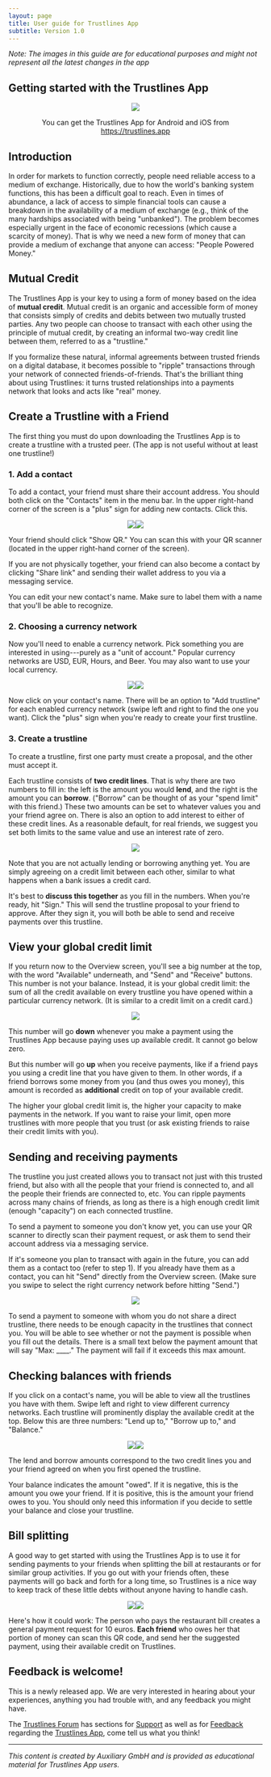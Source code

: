 ```yaml
---
layout: page
title: User guide for Trustlines App
subtitle: Version 1.0
---
```


_Note: The images in this guide are for educational purposes and might not represent all the latest changes in the app_

## Getting started with the Trustlines App

<center><img class="app_guide_headerimg" src="../../assets/images/app_user_guide/tl_app_guide_header.png">

<p class="app_guide_dl">You can get the Trustlines App for Android and iOS from <a href="https://trustlines.app/" target="_blank">https://trustlines.app</a></p></center>

## Introduction

In order for markets to function correctly, people need reliable access to a medium of exchange. Historically, due to how the world's banking system functions, this has been a difficult goal to reach. Even in times of abundance, a lack of access to simple financial tools can cause a breakdown in the availability of a medium of exchange (e.g., think of the many hardships associated with being "unbanked"). The problem becomes especially urgent in the face of economic recessions (which cause a scarcity of money). That is why we need a new form of money that can provide a medium of exchange that anyone can access: "People Powered Money."

## Mutual Credit

The Trustlines App is your key to using a form of money based on the idea of __mutual credit__. Mutual credit is an organic and accessible form of money that consists simply of credits and debits between two mutually trusted parties. Any two people can choose to transact with each other using the principle of mutual credit, by creating an informal two-way credit line between them, referred to as a "trustline."

If you formalize these natural, informal agreements between trusted friends on a digital database, it becomes possible to "ripple" transactions through your network of connected friends-of-friends. That's the brilliant thing about using Trustlines: it turns trusted relationships into a payments network that looks and acts like "real" money.

## Create a Trustline with a Friend

The first thing you must do upon downloading the Trustlines App is to create a trustline with a trusted peer. (The app is not useful without at least one trustline!)

### 1. Add a contact

To add a contact, your friend must share their account address. You should both click on the "Contacts" item in the menu bar. In the upper right-hand corner of the screen is a "plus" sign for adding new contacts. Click this.

<center><a href="../../assets/images/app_user_guide/v1.0/contacts.png"><img class="app_guide_img" src="../../assets/images/app_user_guide/v1.0/contacts.png"></a><a href="../../assets/images/app_user_guide/v1.0/add_contact.png"><img class="app_guide_img" src="../../assets/images/app_user_guide/v1.0/add_contact.png"></a></center>

Your friend should click "Show QR." You can scan this with your QR scanner (located in the upper right-hand corner of the screen).

If you are not physically together, your friend can also become a contact by clicking "Share link" and sending their wallet address to you via a messaging service.

You can edit your new contact's name. Make sure to label them with a name that you'll be able to recognize.

### 2. Choosing a currency network

Now you'll need to enable a currency network. Pick something you are interested in using---purely as a "unit of account." Popular currency networks are USD, EUR, Hours, and Beer. You may also want to use your local currency.

<center><a href="../../assets/images/app_user_guide/v1.0/currencies.png"><img class="app_guide_img" src="../../assets/images/app_user_guide/v1.0/currencies.png"></a><a href="../../assets/images/app_user_guide/v1.0/add_trustline.png"><img class="app_guide_img" src="../../assets/images/app_user_guide/v1.0/add_trustline.png"></a></center>

Now click on your contact's name. There will be an option to "Add trustline" for each enabled currency network (swipe left and right to find the one you want). Click the "plus" sign when you're ready to create your first trustline.

### 3. Create a trustline

To create a trustline, first one party must create a proposal, and the other must accept it.

Each trustline consists of **two credit lines**. That is why there are two numbers to fill in: the left is the amount you would **lend**, and the right is the amount you can **borrow**. ("Borrow" can be thought of as your "spend limit" with this friend.) These two amounts can be set to whatever values you and your friend agree on. There is also an option to add interest to either of these credit lines. As a reasonable default, for real friends, we suggest you set both limits to the same value and use an interest rate of zero.

<center><a href="../../assets/images/app_user_guide/v1.0/trustline_creation.png"><img class="app_guide_img" src="../../assets/images/app_user_guide/v1.0/trustline_creation.png"></a></center>

Note that you are not actually lending or borrowing anything yet. You are simply agreeing on a credit limit between each other, similar to what happens when a bank issues a credit card.

It's best to **discuss this together** as you fill in the numbers. When you're ready, hit "Sign." This will send the trustline proposal to your friend to approve. After they sign it, you will both be able to send and receive payments over this trustline.

## View your global credit limit

If you return now to the Overview screen, you'll see a big number at the top, with the word "Available" underneath, and "Send" and "Receive" buttons. This number is not your balance. Instead, it is your global credit limit: the sum of all the credit available on every trustline you have opened within a particular currency network. (It is similar to a credit limit on a credit card.)

<center><a href="../../assets/images/app_user_guide/v1.0/overview.png"><img class="app_guide_img" src="../../assets/images/app_user_guide/v1.0/overview.png"></a></center>

This number will go **down** whenever you make a payment using the Trustlines App because paying uses up available credit. It cannot go below zero.

But this number will go **up** when you receive payments, like if a friend pays you using a credit line that you have given to them. In other words, if a friend borrows some money from you (and thus owes you money), this amount is recorded as **additional** credit on top of your available credit.

The higher your global credit limit is, the higher your capacity to make payments in the network. If you want to raise your limit, open more trustlines with more people that you trust (or ask existing friends to raise their credit limits with you).

## Sending and receiving payments

The trustline you just created allows you to transact not just with this trusted friend, but also with all the people that your friend is connected to, and all the people their friends are connected to, etc. You can ripple payments across many chains of friends, as long as there is a high enough credit limit (enough "capacity") on each connected trustline.

To send a payment to someone you don't know yet, you can use your QR scanner to directly scan their payment request, or ask them to send their account address via a messaging service.

If it's someone you plan to transact with again in the future, you can add them as a contact too (refer to step 1). If you already have them as a contact, you can hit "Send" directly from the Overview screen. (Make sure you swipe to select the right currency network before hitting "Send.")

<center><a href="../../assets/images/app_user_guide/v1.0/send_payment.png"><img class="app_guide_img" src="../../assets/images/app_user_guide/v1.0/send_payment.png"></a></center>

To send a payment to someone with whom you do not share a direct trustline, there needs to be enough capacity in the trustlines that connect you. You will be able to see whether or not the payment is possible when you fill out the details. There is a small text below the payment amount that will say "Max: ____." The payment will fail if it exceeds this max amount.

## Checking balances with friends

If you click on a contact's name, you will be able to view all the trustlines you have with them. Swipe left and right to view different currency networks. Each trustline will prominently display the available credit at the top. Below this are three numbers: "Lend up to," "Borrow up to," and "Balance."

<center><a href="../../assets/images/app_user_guide/v1.0/trustline_view_eur.png"><img class="app_guide_img" src="../../assets/images/app_user_guide/v1.0/trustline_view_eur.png"></a><a href="../../assets/images/app_user_guide/v1.0/contact_view.png"><img class="app_guide_img" src="../../assets/images/app_user_guide/v1.0/contact_view.png"></a></center>

The lend and borrow amounts correspond to the two credit lines you and your friend agreed on when you first opened the trustline.

Your balance indicates the amount "owed". If it is negative, this is the amount you owe your friend. If it is positive, this is the amount your friend owes to you. You should only need this information if you decide to settle your balance and close your trustline.

## Bill splitting

A good way to get started with using the Trustlines App is to use it for sending payments to your friends when splitting the bill at restaurants or for similar group activities. If you go out with your friends often, these payments will go back and forth for a long time, so Trustlines is a nice way to keep track of these little debts without anyone having to handle cash.

<center><a href="../../assets/images/app_user_guide/v1.0/send_payment.png"><img class="app_guide_img" src="../../assets/images/app_user_guide/v1.0/send_payment.png"></a><a href="../../assets/images/app_user_guide/v1.0/receive_payment.png"><img class="app_guide_img" src="../../assets/images/app_user_guide/v1.0/receive_payment.png"></a></center>

Here's how it could work: The person who pays the restaurant bill creates a general payment request for 10 euros. **Each friend** who owes her that portion of money can scan this QR code, and send her the suggested payment, using their available credit on Trustlines.

## Feedback is welcome!

This is a newly released app. We are very interested in hearing about your experiences, anything you had trouble with, and any feedback you might have.

The [Trustlines Forum](https://forum.trustlines.network/) has sections for [Support](https://forum.trustlines.network/c/trustlines-app/app-support/16) as well as for [Feedback](https://forum.trustlines.network/c/trustlines-app/app-feedback/17) regarding the [Trustlines App](https://forum.trustlines.network/c/trustlines-app/15), come tell us what you think!

____

_This content is created by Auxiliary GmbH and is provided as educational material for Trustlines App users._
